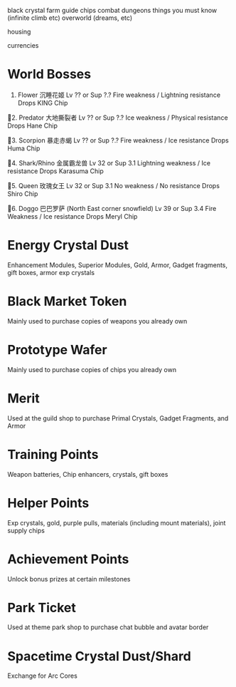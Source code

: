black crystal farm guide
chips
combat
dungeons
things you must know (infinite climb etc)
overworld (dreams, etc)

housing

currencies


# World Bosses
1. Flower 沉睡花姬 
Lv ?? or Sup ?.? 
Fire weakness / Lightning resistance
Drops KING Chip

🔸2. Predator 大地撕裂者
Lv ?? or Sup ?.? 
Ice weakness / Physical resistance
Drops Hane Chip

🔸3. Scorpion 暴走赤蝎
Lv ?? or Sup ?.? 
Fire weakness / Ice resistance
Drops Huma Chip

🔸4. Shark/Rhino 金属霸龙兽
Lv 32 or Sup 3.1 
Lightning weakness / Ice resistance
Drops Karasuma Chip

🔸5. Queen 玫瑰女王
Lv 32 or Sup 3.1
No weakness / No resistance
Drops Shiro Chip

🔸6. Doggo 巴巴罗萨 (North East corner snowfield)
Lv 39 or Sup 3.4
Fire Weakness / Ice resistance
Drops Meryl Chip




# Energy Crystal Dust
Enhancement Modules, Superior Modules, Gold, Armor, Gadget fragments, gift boxes, armor exp crystals

# Black Market Token
Mainly used to purchase copies of weapons you already own

# Prototype Wafer
Mainly used to purchase copies of chips you already own

# Merit
Used at the guild shop to purchase Primal Crystals, Gadget Fragments, and Armor

# Training Points
Weapon batteries, Chip enhancers, crystals, gift boxes

# Helper Points
Exp crystals, gold, purple pulls, materials (including mount materials), joint supply chips

# Achievement Points
Unlock bonus prizes at certain milestones

# Park Ticket
Used at theme park shop to purchase chat bubble and avatar border

# Spacetime Crystal Dust/Shard
Exchange for Arc Cores